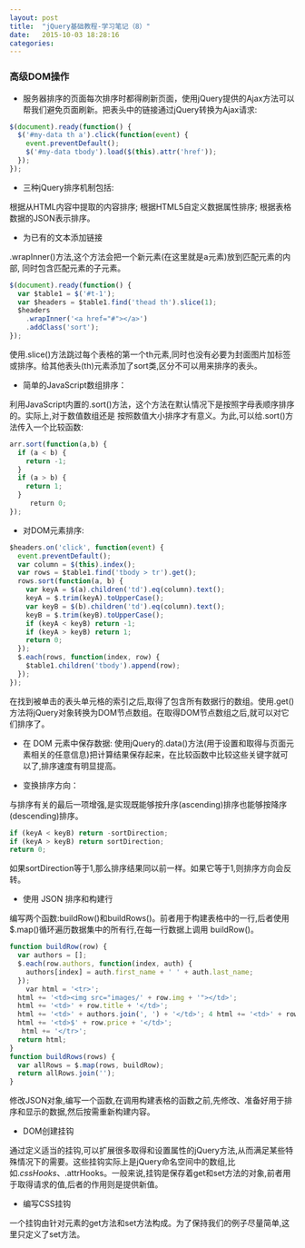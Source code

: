 ```yaml
---
layout: post
title:  "jQuery基础教程-学习笔记（8）"
date:   2015-10-03 18:28:16
categories:
---
```

### 高级DOM操作

+ 服务器排序的页面每次排序时都得刷新页面，使用jQuery提供的Ajax方法可以帮我们避免页面刷新。把表头中的链接通过jQuery转换为Ajax请求:

```javascript
$(document).ready(function() {
  $('#my-data th a').click(function(event) {
    event.preventDefault();
    $('#my-data tbody').load($(this).attr('href'));
  });
});
```

+ 三种jQuery排序机制包括:

根据从HTML内容中提取的内容排序; 
根据HTML5自定义数据属性排序;
根据表格数据的JSON表示排序。

+ 为已有的文本添加链接

.wrapInner()方法,这个方法会把一个新元素(在这里就是a元素)放到匹配元素的内部, 同时包含匹配元素的子元素。

```javascript
$(document).ready(function() {
  var $table1 = $('#t-1');
  var $headers = $table1.find('thead th').slice(1);
  $headers
    .wrapInner('<a href="#"></a>')
    .addClass('sort');
});
```
使用.slice()方法跳过每个表格的第一个th元素,同时也没有必要为封面图片加标签或排序。给其他表头(th)元素添加了sort类,区分不可以用来排序的表头。

+ 简单的JavaScript数组排序：

利用JavaScript内置的.sort()方法，这个方法在默认情况下是按照字母表顺序排序的。实际上,对于数值数组还是
按照数值大小排序才有意义。为此,可以给.sort()方法传入一个比较函数:

```JavaScript
arr.sort(function(a,b) {
  if (a < b) {
    return -1;
  }
  if (a > b) {
    return 1;
  }
  ￼￼￼return 0;
});
```

+ 对DOM元素排序:

```JavaScript
$headers.on('click', function(event) {
  event.preventDefault();
  var column = $(this).index();
  var rows = $table1.find('tbody > tr').get();
  rows.sort(function(a, b) {
    var keyA = $(a).children('td').eq(column).text();
    keyA = $.trim(keyA).toUpperCase();
    var keyB = $(b).children('td').eq(column).text();
    keyB = $.trim(keyB).toUpperCase();
    if (keyA < keyB) return -1;
    if (keyA > keyB) return 1;
    return 0;
  });
  $.each(rows, function(index, row) {
    $table1.children('tbody').append(row);
  });
});
```

在找到被单击的表头单元格的索引之后,取得了包含所有数据行的数组。使用.get()方法将jQuery对象转换为DOM节点数组。在取得DOM节点数组之后,就可以对它们排序了。

+ 在 DOM 元素中保存数据: 使用jQuery的.data()方法(用于设置和取得与页面元素相关的任意信息)把计算结果保存起来，在比较函数中比较这些关键字就可以了,排序速度有明显提高。

+ 变换排序方向：

与排序有关的最后一项增强,是实现既能够按升序(ascending)排序也能够按降序 (descending)排序。

```javascript
if (keyA < keyB) return -sortDirection;
if (keyA > keyB) return sortDirection;
return 0;
```

如果sortDirection等于1,那么排序结果同以前一样。如果它等于1,则排序方向会反转。

+ 使用 JSON 排序和构建行

编写两个函数:buildRow()和buildRows()。前者用于构建表格中的一行,后者使用$.map()循环遍历数据集中的所有行,在每一行数据上调用
buildRow()。

```javascript
function buildRow(row) {
  var authors = [];
  $.each(row.authors, function(index, auth) {
    authors[index] = auth.first_name + ' ' + auth.last_name;
  });
  ￼￼var html = '<tr>';
  html += '<td><img src="images/' + row.img + '"></td>';
  html += '<td>' + row.title + '</td>';
  html += '<td>' + authors.join(', ') + '</td>'; 4 html += '<td>' + row.published + '</td>';
  html += '<td>$' + row.price + '</td>';
￼  html += '</tr>';
  return html;
}
function buildRows(rows) {
  var allRows = $.map(rows, buildRow);
  return allRows.join('');
}
```

修改JSON对象,编写一个函数,在调用构建表格的函数之前,先修改、准备好用于排序和显示的数据,然后按需重新构建内容。

+ DOM创建挂钩

通过定义适当的挂钩,可以扩展很多取得和设置属性的jQuery方法,从而满足某些特殊情况下的需要。这些挂钩实际上是jQuery命名空间中的数组,比如$.cssHooks、$.attrHooks。一般来说,挂钩是保存着get和set方法的对象,前者用于取得请求的值,后者的作用则是提供新值。

+ 编写CSS挂钩

一个挂钩由针对元素的get方法和set方法构成。为了保持我们的例子尽量简单,这里只定义了set方法。
